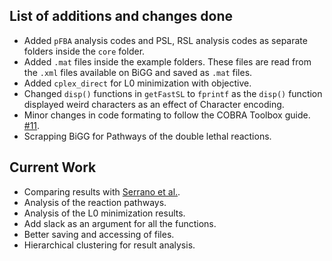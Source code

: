 ## List of additions and changes done
- Added `pFBA` analysis codes and PSL, RSL analysis codes as separate folders inside the `core` folder.  
- Added `.mat` files inside the example folders. These files are read from the `.xml` files available on BiGG and saved as `.mat` files.  
- Added `cplex_direct` for L0 minimization with objective.
- Changed `disp()` functions in `getFastSL` to `fprintf` as the `disp()` function displayed weird characters as an effect of Character encoding.  
- Minor changes in code formating to follow the COBRA Toolbox guide. [#11](https://github.com/RamanLab/minRerouting/issues/11).
- Scrapping BiGG for Pathways of the double lethal reactions.

## Current Work
- Comparing results with [Serrano et al.](https://journals.plos.org/ploscompbiol/article?id=10.1371/journal.pcbi.1003637#s5).
- Analysis of the reaction pathways.
- Analysis of the L0 minimization results.
- Add slack as an argument for all the functions.
- Better saving and accessing of files.
- Hierarchical clustering for result analysis.
